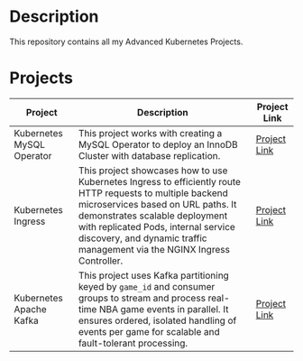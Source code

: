 # Description

This repository contains all my Advanced Kubernetes Projects.

# Projects

<table>
  <thead>
    <tr>
      <th>Project</th>
      <th>Description</th>
      <th>Project Link</th>
    </tr>
  </thead>
  <tbody>
    <tr>
      <td>Kubernetes MySQL Operator</td>
      <td>This project works with creating a MySQL Operator to deploy an InnoDB Cluster with database replication.</td>
      <td><a href="./k8s-operator/mysql-operator/">Project Link</a></td>
    </tr>
    <tr>
      <td>Kubernetes Ingress</td>
      <td>This project showcases how to use Kubernetes Ingress to efficiently route HTTP requests to multiple backend microservices based on URL paths. It demonstrates scalable deployment with replicated Pods, internal service discovery, and dynamic traffic management via the NGINX Ingress Controller.</td>
      <td><a href="./k8s-ingress/">Project Link</a></td>
    </tr>
    <tr>
      <td>Kubernetes Apache Kafka</td>
      <td>This project uses Kafka partitioning keyed by <code>game_id</code> and consumer groups to stream and process real-time NBA game events in parallel. It ensures ordered, isolated handling of events per game for scalable and fault-tolerant processing.</td>
      <td><a href="./k8s-apache-kafka/">Project Link</a></td>
    </tr>
  </tbody>
</table>
